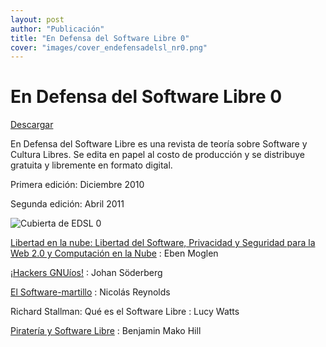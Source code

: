 ```yaml
---
layout: post
author: "Publicación"
title: "En Defensa del Software Libre 0"
cover: "images/cover_endefensadelsl_nr0.png"
---
```


En Defensa del Software Libre 0
===============================

[Descargar][0]

En Defensa del Software Libre es una revista de teoría sobre Software y
Cultura Libres. Se edita en papel al costo de producción y se distribuye
gratuita y libremente en formato digital.

Primera edición: Diciembre 2010

Segunda edición: Abril 2011

![Cubierta de EDSL 0](images/cover_endefensadelsl_nr0.png)

[Libertad en la nube: Libertad del Software, Privacidad y Seguridad para la Web 2.0 y Computación en la Nube][1]
:    Eben Moglen

[¡Hackers GNUíos!][2]
:    Johan Söderberg

[El Software-martillo][3]
:    Nicolás Reynolds

Richard Stallman: Qué es el Software Libre
:    Lucy Watts

[Piratería y Software Libre][4]
:    Benjamin Mako Hill

[0]: descargas/En.Defensa.del.Software.Libre.Nro0.pdf "Descargar EDSL 0"
[1]: freedom_in_the_cloud.html "Libertad en la nube"
[2]: hg.html
[3]: el_software-martillo.html
[4]: pirateria_y_software_libre.html
